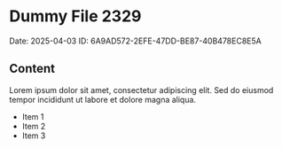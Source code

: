 # Dummy File 2329

Date: 2025-04-03
ID: 6A9AD572-2EFE-47DD-BE87-40B478EC8E5A

## Content

Lorem ipsum dolor sit amet, consectetur adipiscing elit.
Sed do eiusmod tempor incididunt ut labore et dolore magna aliqua.

* Item 1
* Item 2
* Item 3

